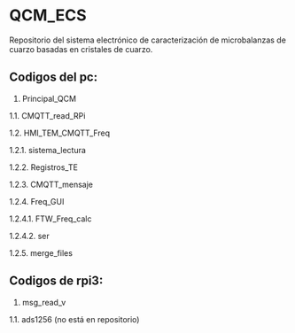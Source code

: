 # QCM_ECS
Repositorio del sistema electrónico de caracterización de microbalanzas de cuarzo basadas en cristales de cuarzo. 

Codigos del pc:
-
1. Principal_QCM

1.1. CMQTT_read_RPi

1.2. HMI_TEM_CMQTT_Freq

1.2.1. sistema_lectura

1.2.2. Registros_TE

1.2.3. CMQTT_mensaje

1.2.4. Freq_GUI

1.2.4.1. FTW_Freq_calc

1.2.4.2. ser

1.2.5. merge_files


Codigos de rpi3:
- 
1. msg_read_v

1.1. ads1256 (no está en repositorio)
